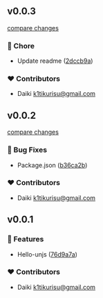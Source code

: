 
## v0.0.3

[compare changes](https://github.com/k1tikurisu/pictokit/compare/v0.0.2...v0.0.3)

### 🏡 Chore

- Update readme ([2dccb9a](https://github.com/k1tikurisu/pictokit/commit/2dccb9a))

### ❤️ Contributors

- Daiki <k1tikurisu@gmail.com>

## v0.0.2

[compare changes](https://github.com/k1tikurisu/pictokit/compare/v0.0.1...v0.0.2)

### 🐛 Bug Fixes

- Package.json ([b36ca2b](https://github.com/k1tikurisu/pictokit/commit/b36ca2b))

### ❤️ Contributors

- Daiki <k1tikurisu@gmail.com>

## v0.0.1


### 🚀 Features

- Hello-unjs ([76d9a7a](https://github.com/k1tikurisu/pictokit/commit/76d9a7a))

### ❤️ Contributors

- Daiki <k1tikurisu@gmail.com>

